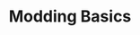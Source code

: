 ---
title: "Modding Basics"
weight: 3
type: docs
description: >
   Brief summary of the basics, written for complete beginners.
---